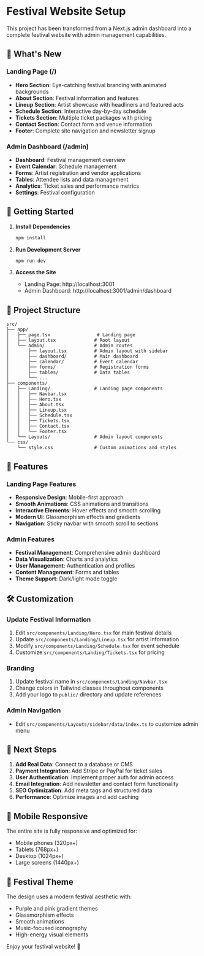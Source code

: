 # Festival Website Setup

This project has been transformed from a Next.js admin dashboard into a complete festival website with admin management capabilities.

## 🎵 What's New

### Landing Page (/)
- **Hero Section**: Eye-catching festival branding with animated backgrounds
- **About Section**: Festival information and features
- **Lineup Section**: Artist showcase with headliners and featured acts
- **Schedule Section**: Interactive day-by-day schedule
- **Tickets Section**: Multiple ticket packages with pricing
- **Contact Section**: Contact form and venue information
- **Footer**: Complete site navigation and newsletter signup

### Admin Dashboard (/admin)
- **Dashboard**: Festival management overview
- **Event Calendar**: Schedule management
- **Forms**: Artist registration and vendor applications
- **Tables**: Attendee lists and data management
- **Analytics**: Ticket sales and performance metrics
- **Settings**: Festival configuration

## 🚀 Getting Started

1. **Install Dependencies**
   ```bash
   npm install
   ```

2. **Run Development Server**
   ```bash
   npm run dev
   ```

3. **Access the Site**
   - Landing Page: http://localhost:3001
   - Admin Dashboard: http://localhost:3001/admin/dashboard

## 📁 Project Structure

```
src/
├── app/
│   ├── page.tsx                 # Landing page
│   ├── layout.tsx              # Root layout
│   └── admin/                  # Admin routes
│       ├── layout.tsx          # Admin layout with sidebar
│       ├── dashboard/          # Main dashboard
│       ├── calendar/           # Event calendar
│       ├── forms/              # Registration forms
│       ├── tables/             # Data tables
│       └── ...
├── components/
│   ├── Landing/                # Landing page components
│   │   ├── Navbar.tsx
│   │   ├── Hero.tsx
│   │   ├── About.tsx
│   │   ├── Lineup.tsx
│   │   ├── Schedule.tsx
│   │   ├── Tickets.tsx
│   │   ├── Contact.tsx
│   │   └── Footer.tsx
│   └── Layouts/                # Admin layout components
└── css/
    └── style.css               # Custom animations and styles
```

## 🎨 Features

### Landing Page Features
- **Responsive Design**: Mobile-first approach
- **Smooth Animations**: CSS animations and transitions
- **Interactive Elements**: Hover effects and smooth scrolling
- **Modern UI**: Glassmorphism effects and gradients
- **Navigation**: Sticky navbar with smooth scroll to sections

### Admin Features
- **Festival Management**: Comprehensive admin dashboard
- **Data Visualization**: Charts and analytics
- **User Management**: Authentication and profiles
- **Content Management**: Forms and tables
- **Theme Support**: Dark/light mode toggle

## 🛠 Customization

### Update Festival Information
1. Edit `src/components/Landing/Hero.tsx` for main festival details
2. Update `src/components/Landing/Lineup.tsx` for artist information
3. Modify `src/components/Landing/Schedule.tsx` for event schedule
4. Customize `src/components/Landing/Tickets.tsx` for pricing

### Branding
1. Update festival name in `src/components/Landing/Navbar.tsx`
2. Change colors in Tailwind classes throughout components
3. Add your logo to `public/` directory and update references

### Admin Navigation
- Edit `src/components/Layouts/sidebar/data/index.ts` to customize admin menu

## 🎯 Next Steps

1. **Add Real Data**: Connect to a database or CMS
2. **Payment Integration**: Add Stripe or PayPal for ticket sales
3. **User Authentication**: Implement proper auth for admin access
4. **Email Integration**: Add newsletter and contact form functionality
5. **SEO Optimization**: Add meta tags and structured data
6. **Performance**: Optimize images and add caching

## 📱 Mobile Responsive

The entire site is fully responsive and optimized for:
- Mobile phones (320px+)
- Tablets (768px+)
- Desktop (1024px+)
- Large screens (1440px+)

## 🎪 Festival Theme

The design uses a modern festival aesthetic with:
- Purple and pink gradient themes
- Glassmorphism effects
- Smooth animations
- Music-focused iconography
- High-energy visual elements

Enjoy your festival website! 🎉